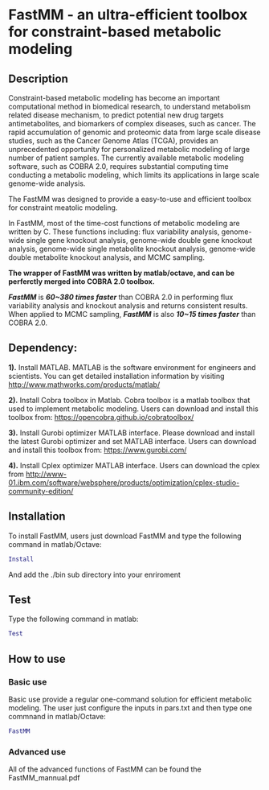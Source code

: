 # FastMM - an ultra-efficient toolbox for constraint-based metabolic modeling

## Description
Constraint-based metabolic modeling has become an important computational method in biomedical research, to understand metabolism related disease mechanism, to predict potential new drug targets antimetabolites, and biomarkers of complex diseases, such as cancer. The rapid accumulation of genomic and proteomic data from large scale disease studies, such as the Cancer Genome Atlas (TCGA), provides an unprecedented opportunity for personalized metabolic modeling of large number of patient samples. The currently available metabolic modeling software, such as COBRA 2.0, requires substantial computing time conducting a metabolic modeling, which limits its applications in large scale genome-wide analysis.

The FastMM was designed to provide a easy-to-use and efficient toolbox for constraint meatolic modeling.

In FastMM, most of the time-cost functions of metabolic modeling  are written by C. 
These functions including:
flux variability analysis, 
genome-wide single gene knockout analysis, 
genome-wide double gene knockout analysis, 
genome-wide single metabolite knockout analysis, 
genome-wide double metabolite knockout analysis,
and MCMC sampling.

**The wrapper of FastMM was written by matlab/octave, and can be perferctly merged into COBRA 2.0 toolbox.**

***FastMM*** is ***60~380 times faster*** than COBRA 2.0 in performing flux variability analysis and knockout analysis and returns consistent results. When applied to MCMC sampling, ***FastMM*** is also ***10~15 times faster*** than COBRA 2.0. 

## Dependency:
**1).** Install MATLAB. MATLAB is the software environment for engineers and scientists. You can get detailed installation information by visiting http://www.mathworks.com/products/matlab/

**2).** Install Cobra toolbox in Matlab.  Cobra toolbox is a matlab toolbox that used to implement metabolic modeling. Users can download and install this toolbox from:  https://opencobra.github.io/cobratoolbox/

**3).** Install Gurobi optimizer MATLAB interface. Please download and install the latest Gurobi optimizer and set MATLAB interface. Users can download and install this toolbox from:  https://www.gurobi.com/

**4).** Install Cplex optimizer MATLAB interface. Users can download the cplex from http://www-01.ibm.com/software/websphere/products/optimization/cplex-studio-community-edition/


## Installation
To install FastMM, users just download FastMM and type the following command in matlab/Octave:

```matlab
Install
```
And add the ./bin sub directory into your enriroment

## Test
Type the following command in matlab:

```matlab
Test
```

## How to use
### Basic use
Basic use provide a regular one-command solution for efficient metabolic modeling.
The user just configure the inputs in pars.txt and then type one commnand in matlab/Octave:

```matlab
FastMM
```

### Advanced use
All of the advanced functions of FastMM can be found the FastMM_mannual.pdf






